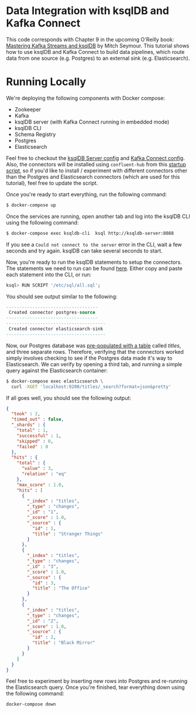 # Data Integration with ksqlDB and Kafka Connect
This code corresponds with Chapter 9 in the upcoming O'Reilly book: [Mastering Kafka Streams and ksqlDB][book] by Mitch Seymour. This tutorial shows how to use ksqlDB and Kafka Connect to build data pipelines, which route data from one source (e.g. Postgres) to an external sink (e.g. Elasticsearch).

[book]: https://www.kafka-streams-book.com/

# Running Locally
We're deploying the following components with Docker compose:

- Zookeeper
- Kafka
- ksqlDB server (with Kafka Connect running in embedded mode)
- ksqlDB CLI
- Schema Registry
- Postgres
- Elasticsearch


Feel free to checkout the [ksqlDB Server config][ksqldb-server-config] and [Kafka Connect config][connect-config]. Also, the connectors will be installed using `confluent-hub` from this [startup script][script], so if you'd like to install / experiment with different connectors other than the Postgres and Elasticsearch connectors (which are used for this tutorial), feel free to update the script.

Once you're ready to start everything, run the following command:

[script]: files/ksqldb-server/run.sh

```sh
$ docker-compose up
```

[ksqldb-server-config]: files/ksqldb-server/ksql-server.properties
[connect-config]: files/ksqldb-server/connect.properties

Once the services are running, open another tab and log into the ksqlDB CLI using the following command:

```sh
$ docker-compose exec ksqldb-cli  ksql http://ksqldb-server:8088
```

If you see a `Could not connect to the server` error in the CLI, wait a few seconds and try again. ksqlDB can take several seconds to start.

Now, you're ready to run the ksqlDB statements to setup the connectors. The statements we need to run can be found [here][sql]. Either copy and paste each statement into the CLI, or run:

```sql
ksql> RUN SCRIPT '/etc/sql/all.sql';
```

You should see output similar to the following:

```sql
-----------------------------------
 Created connector postgres-source
-----------------------------------
--------------------------------------
 Created connector elasticsearch-sink
--------------------------------------
```

Now, our Postgres database was [pre-populated with a table][pg] called _titles_, and three separate rows. Therefore, verifying that the connectors worked simply involves checking to see if the Postgres data made it's way to Elasticsearch. We can verify by opening a third tab, and running a simple query against the Elasticsearch container:

[pg]: https://github.com/mitch-seymour/mastering-kafka-streams-and-ksqldb-private/blob/master/chapter-09.1/files/postgres/init.sql

```sh
$ docker-compose exec elasticsearch \
  curl -XGET 'localhost:9200/titles/_search?format=json&pretty'
```

If all goes well, you should see the following output:

```json
{
  "took" : 2,
  "timed_out" : false,
  "_shards" : {
    "total" : 1,
    "successful" : 1,
    "skipped" : 0,
    "failed" : 0
  },
  "hits" : {
    "total" : {
      "value" : 3,
      "relation" : "eq"
    },
    "max_score" : 1.0,
    "hits" : [
      {
        "_index" : "titles",
        "_type" : "changes",
        "_id" : "1",
        "_score" : 1.0,
        "_source" : {
          "id" : 1,
          "title" : "Stranger Things"
        }
      },
      {
        "_index" : "titles",
        "_type" : "changes",
        "_id" : "3",
        "_score" : 1.0,
        "_source" : {
          "id" : 3,
          "title" : "The Office"
        }
      },
      {
        "_index" : "titles",
        "_type" : "changes",
        "_id" : "2",
        "_score" : 1.0,
        "_source" : {
          "id" : 2,
          "title" : "Black Mirror"
        }
      }
    ]
  }
}
```

[sql]: files/ksqldb-cli/all.sql

Feel free to experiment by inserting new rows into Postgres and re-running the Elasticsearch query. Once you're finished, tear everything down using the following command:

```sh
docker-compose down
```

